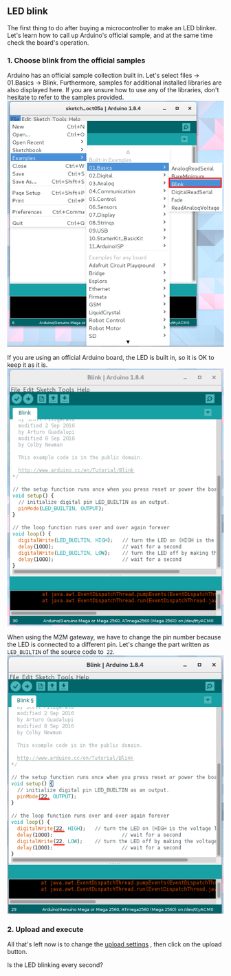 ## LED blink

The first thing to do after buying a microcontroller to make an LED blinker. Let's learn how to call up Arduino's official sample, and at the same time check the board's operation.

### 1. Choose blink from the official samples

Arduino has an official sample collection built in. Let's select files → 01.Basics → Blink. Furthermore, samples for additional installed libraries are also displayed here. If you are unsure how to use any of the libraries, don't hesitate to refer to the samples provided.
![](img/open-blink.png)

If you are using an official Arduino board, the LED is built in, so it is OK to keep it as it is.
![](img/src-blink.png)

When using the M2M gateway, we have to change the pin number because the LED is connected to a different pin. Let's change the part written as `LED_BUILTIN` of the source code to` 22`.
![](img/m2m-blink.png)

### 2. Upload and execute

All that's left now is to change the [upload settings](../../2-m2m-gateway-prepare/README.md#arduinoから書き込み)
, then click on the upload button.

Is the LED blinking every second?
